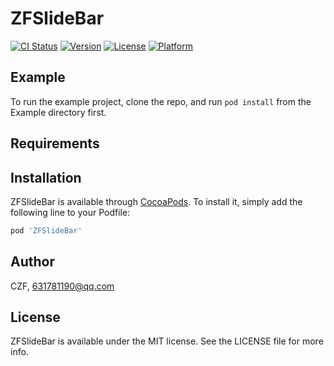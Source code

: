 # ZFSlideBar

[![CI Status](https://img.shields.io/travis/CZF/ZFSlideBar.svg?style=flat)](https://travis-ci.org/CZF/ZFSlideBar)
[![Version](https://img.shields.io/cocoapods/v/ZFSlideBar.svg?style=flat)](https://cocoapods.org/pods/ZFSlideBar)
[![License](https://img.shields.io/cocoapods/l/ZFSlideBar.svg?style=flat)](https://cocoapods.org/pods/ZFSlideBar)
[![Platform](https://img.shields.io/cocoapods/p/ZFSlideBar.svg?style=flat)](https://cocoapods.org/pods/ZFSlideBar)

## Example

To run the example project, clone the repo, and run `pod install` from the Example directory first.

## Requirements

## Installation

ZFSlideBar is available through [CocoaPods](https://cocoapods.org). To install
it, simply add the following line to your Podfile:

```ruby
pod 'ZFSlideBar'
```

## Author

CZF, 631781190@qq.com

## License

ZFSlideBar is available under the MIT license. See the LICENSE file for more info.
